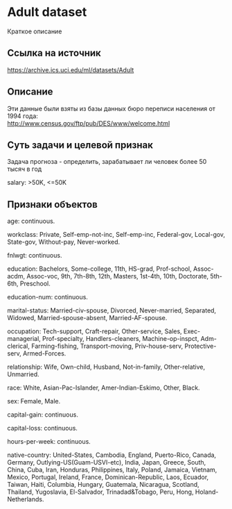 # Adult dataset
Краткое описание
## Ссылка на источник 
https://archive.ics.uci.edu/ml/datasets/Adult
## Описание
Эти данные были взяты из базы данных бюро переписи населения от 1994 года:  
http://www.census.gov/ftp/pub/DES/www/welcome.html
## Суть задачи и целевой признак
Задача прогноза - определить, зарабатывает ли человек более 50 тысяч в год  

salary: >50K, <=50K
## Признаки объектов
age: continuous.

workclass: Private, Self-emp-not-inc, Self-emp-inc, Federal-gov, Local-gov, State-gov, Without-pay, Never-worked.  

fnlwgt: continuous.  

education: Bachelors, Some-college, 11th, HS-grad, Prof-school, Assoc-acdm, Assoc-voc, 9th, 7th-8th, 12th, Masters, 1st-4th, 10th, Doctorate, 5th-6th, Preschool.  

education-num: continuous.  

marital-status: Married-civ-spouse, Divorced, Never-married, Separated, Widowed, Married-spouse-absent, Married-AF-spouse.  

occupation: Tech-support, Craft-repair, Other-service, Sales, Exec-managerial, Prof-specialty, Handlers-cleaners, Machine-op-inspct, Adm-clerical, Farming-fishing, Transport-moving, Priv-house-serv, Protective-serv, Armed-Forces.  

relationship: Wife, Own-child, Husband, Not-in-family, Other-relative, Unmarried.  

race: White, Asian-Pac-Islander, Amer-Indian-Eskimo, Other, Black.  

sex: Female, Male.  

capital-gain: continuous.  

capital-loss: continuous.  

hours-per-week: continuous.  

native-country: United-States, Cambodia, England, Puerto-Rico, Canada, Germany, Outlying-US(Guam-USVI-etc), India, Japan, Greece, South, China, Cuba, Iran, Honduras, Philippines, Italy, Poland, Jamaica, Vietnam, Mexico, Portugal, Ireland, France, Dominican-Republic, Laos, Ecuador, Taiwan, Haiti, Columbia, Hungary, Guatemala, Nicaragua, Scotland, Thailand, Yugoslavia, El-Salvador, Trinadad&Tobago, Peru, Hong, Holand-Netherlands.  